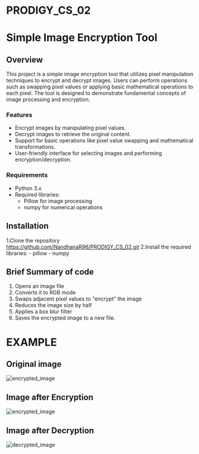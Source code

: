 # PRODIGY_CS_02

# Simple Image Encryption Tool

## Overview
This project is a simple image encryption tool that utilizes pixel manipulation techniques to encrypt and decrypt images. Users can perform operations such as swapping pixel values or applying basic mathematical operations to each pixel. The tool is designed to demonstrate fundamental concepts of image processing and encryption.

### Features
 - Encrypt images by manipulating pixel values.
 - Decrypt images to retrieve the original content.
 - Support for basic operations like pixel value swapping and mathematical transformations.
 - User-friendly interface for selecting images and performing encryption/decryption.
### Requirements
 - Python 3.x
 - Required libraries:
    - Pillow for image processing
    - numpy for numerical operations

## Installation
  1.Clone the repository
     https://github.com/NandhanaR96/PRODIGY_CS_02.git
  2.Install the required libraries:
      - pillow
      - numpy
## Brief Summary of code
  1. Opens an image file
  2. Converts it to RGB mode
  3. Swaps adjacent pixel values to "encrypt" the image
  4. Reduces the image size by half
  5. Applies a box blur filter
  6. Saves the encrypted image to a new file.

# EXAMPLE
## Original image
  
![encrypted_image](https://github.com/user-attachments/assets/d5666883-4762-430a-b617-75d6163aae15)

## Image after Encryption

![encrypted_image](https://github.com/user-attachments/assets/e554f975-4eca-4518-b8fa-586f07ec2e35)

## Image after Decryption

![decrypted_image](https://github.com/user-attachments/assets/bce3b7cd-7c7f-49a1-9630-4abcb30c41f5)
